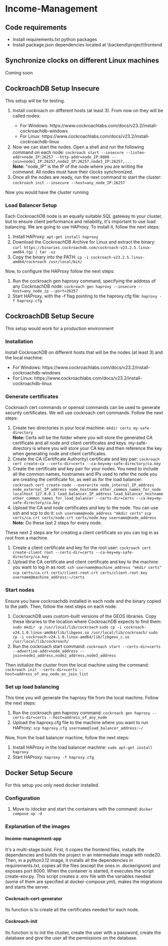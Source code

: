 <h1>Income-Management</h1>

<h2>Code requirements</h2>
<ul>
 <li>Install requirements.txt python packages</li>
 <li>Install package.json dependencies located at \backend\project\frontend</li>
</ul>
<h2>Synchronize clocks on different Linux machines</h2>
Coming soon
<h2>CockroachDB Setup Insecure</h2>
This setup will be for testing.
<ol>
 <li>Install cockroach on different hosts (at least 3). From now on they will be called nodes:</li>
  <ul>
    <li>For Windows: https://www.cockroachlabs.com/docs/v23.2/install-cockroachdb-windows</li>
    <li>For Linux: https://www.cockroachlabs.com/docs/v23.2/install-cockroachdb-linux</li>
  </ul>
 <li>Now we can start the nodes. Open a shell and run the following command on each node: <code>cockroach start --insecure --listen-addr=node_IP:26257 --http-addr=node_IP:8080 --join=node1_IP:26257,node2_IP:26257,node3_IP:26257,...</code></li>
  <b>Note:</b>  "node_IP" is the IP of the node where you are writing the command. All nodes must have their clocks synchronized.
 <li>Once all the nodes are ready, run the next command to start the cluster: <code>cockroach init --insecure --host=any_node_IP:26257</code></li>
</ol>
Now you would have the cluster running
<h3>Load Balancer Setup</h3>
Each CockroachDB node is an equally suitable SQL gateway to your cluster, but to ensure client performance and reliability, it's important to use load balancing. We are going to use HAProxy. To install it, follow the next steps:
<ol>
  <li>Install HAProxy: <code>apt-get install haproxy</code></li>
  <li>Download the CockroachDB Archive for Linux and extract the binary: <code>curl https://binaries.cockroachdb.com/cockroach-v23.2.5.linux-amd64.tgz | tar -xz</code></li>
  <li>Copy the binary into the PATH: <code>cp -i cockroach-v23.2.5.linux-amd64/cockroach /usr/local/bin/</code></li>
</ol>
Now, to configure the HAProxy follow the next steps:
<ol>
  <li>Run the cockroach gen haproxy command, specifying the address of any CockroachDB node: <code>cockroach gen haproxy --insecure --host=any_node_ip --port=26257</code></li>
  <li>Start HAProxy, with the -f flag pointing to the haproxy.cfg file: <code>haproxy -f haproxy.cfg</code></li>
</ol>
<h2>CockroachDB Setup Secure</h2>
This setup would work for a production environment
 <h3>Installation</h3>
 Install CockroachDB on different hosts that will be the nodes (at least 3) and the local machine:
  <ul>
    <li>For Windows: https://www.cockroachlabs.com/docs/v23.2/install-cockroachdb-windows</li>
    <li>For Linux: https://www.cockroachlabs.com/docs/v23.2/install-cockroachdb-linux</li>
  </ul>
 <h3>Generate certificates</h3>
 Cockroach cert commands or openssl commands can be used to generate security certificates. We will use cockroach cert commands. Follow the next steps:
 <ol>
  <li>Create two directories in your local machine: <code>mkdir certs my-safe-directory</code></li>
  <b>Note: </b>Certs will be the folder where you will store the generated CA certificate and all node and client certificates and keys. my-safe-directory is where you will store your CA key and then reference the key when generating node and client certificates.
  <li>Create the CA (Certificate Authority) certificate and key pair: <code>cockroach cert create-ca --certs-dir=certs --ca-key=my-safe-directory/ca.key</code></li>
  <li>Create the certificate and key pair for your nodes. You need to include all the common names, hostnames and IPs used to refer the node you are creating the certificate for, as well as for the load balancer: 
   <code>cockroach cert create-node --overwrite node_internal_IP_address node_external_IP_address node_hostname other_common_names_for_node localhost 127.0.0.1 load_balancer_IP_address load_balancer_hostname other_common_names_for_load_balancer --certs-dir=certs --ca-key=my-safe-directory/ca.key</code></li>
  <li>Upload the CA and node certificates and key to the node. You can use ssh and scp to do it: <code>ssh username@node_address "mkdir certs"</code> <code>scp certs/ca.crt certs/node.crt certs/node.key username@node_address</code> </li>
  <b>Note:</b> Do these last 2 steps for every node.
  <br>
 </ol>
 These next 2 steps are for creating a client certificate so you can log in as root from a machine.
 <ol>
  <li>Create a client certificate and key for the root user: <code>cockroach cert create-client root --certs-dir=certs --ca-key=my-safe-directory/ca.key</code></li>
  <li>Upload the CA certificate and client certificate and key to the machine you want to log in as root: <code>ssh username@machine_address "mkdir certs"</code> <code>scp certs/ca.crt certs/client.root.crt certs/client.root.key username@machine_address:~/certs</code></li>
 </ol>
 <h3>Start nodes</h3>
 Ensure you have cockroachdb installed in each node and the binary copied to the path. Then, follow the next steps on each node:
 <ol>
  <li>CockroachDB uses custom-built versions of the GEOS libraries. Copy these libraries to the location where CockroachDB expects to find them: <code>sudo mkdir -p /usr/local/lib/cockroach</code> <code>sudo cp -i cockroach-v24.1.0.linux-amd64/lib/libgeos.so /usr/local/lib/cockroach/</code> <code>sudo cp -i cockroach-v24.1.0.linux-amd64/lib/libgeos_c.so /usr/local/lib/cockroach/</code></li>
  <li>Run the cockroach start command: <code>cockroach start --certs-dir=certs --advertise-addr=node_address --join=node1_address,node2_address,node3_address</code></li>
 </ol>
 Then initialize the cluster from the local machine using the command: <code>cockroach init --certs-dir=certs --host=address_of_any_node_on_join_list</code>
 <h3>Set up load balancing</h3>
This time you will generate the haproxy file from the local machine. Follow the next steps:
<ol>
 <li>Run the cockroach gen haproxy command: <code>cockroach gen haproxy --certs-dir=certs --host=address_of_any_node</code></li>
 <li>Upload the haproxy.cfg file to the machine where you want to run HAProxy: <code>scp haproxy.cfg username@load_balancer_address:~/ </code></li>
</ol>
Now, from the load balancer machine, follow the next steps:
<ol>
 <li>Install HAProxy in the load balancer machine: <code>sudo apt-get install haproxy</code></li>
 <li>Start HAProxy: <code>haproxy -f haproxy.cfg</code></li>
</ol>
<h2>Docker Setup Secure</h2>
For this setup you only need docker installed.
<h3>Configuration</h3>
<ol>
 <li>Move to /docker and start the containers with the command: <code>docker compose up -d</code></li>
</ol>
<h3>Explanation of the images</h3>
<h4>Income-management-app</h4>
It's a multi-stage build. First, it copies the frontend files, installs the dependencies and builds the project in an intermediate image with node20. Then, in a python3.12 image, it installs all the dependencies in requirements.txt, copies all the files (except the ones in .dockerignore) and exposes port 8000. When the container is started, it executes the script create-env.py. This script creates a .env file with the variables needed (some of them are specified at docker-compose.yml), makes the migrations and starts the server.

<h4>Cockroach-cert-generator</h4>
Its function is to create all the certificates needed for each node.

<h4>Cockroach-init</h4>
Its function is to init the cluster, create the user with a password, create the database and give the user all the permissions on the database.
